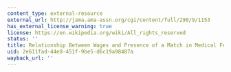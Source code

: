 ```yaml
---
content_type: external-resource
external_url: http://jama.ama-assn.org/cgi/content/full/290/9/1153
has_external_license_warning: true
license: https://en.wikipedia.org/wiki/All_rights_reserved
status: ''
title: Relationship Between Wages and Presence of a Match in Medical Fellowships
uid: 2e611fad-44e8-451f-9be5-d6c19a98487a
wayback_url: ''
---
```

